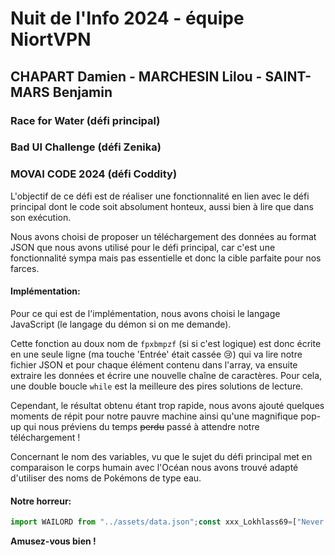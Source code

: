 # Nuit de l'Info 2024 - équipe NiortVPN
## CHAPART Damien - MARCHESIN Lilou - SAINT-MARS Benjamin

### Race for Water (défi principal)

### Bad UI Challenge (défi Zenika)

### MOVAI CODE 2024 (défi Coddity)

L'objectif de ce défi est de réaliser une fonctionnalité en lien avec le défi principal dont le code soit absolument honteux, aussi bien à lire que dans son exécution.

Nous avons choisi de proposer un téléchargement des données au format JSON que nous avons utilisé pour le défi principal, car c'est une fonctionnalité sympa mais pas essentielle et donc la cible parfaite pour nos farces.

#### Implémentation:

Pour ce qui est de l'implémentation, nous avons choisi le langage JavaScript (le langage du démon si on me demande).

Cette fonction au doux nom de `fpxbmpzf` (si si c'est logique) est donc écrite en une seule ligne (ma touche 'Entrée' était cassée 😢) qui va lire notre fichier JSON et pour chaque élément contenu dans l'array, va ensuite extraire les données et écrire une nouvelle chaîne de caractères. Pour cela, une double boucle `while` est la meilleure des pires solutions de lecture.

Cependant, le résultat obtenu étant trop rapide, nous avons ajouté quelques moments de répit pour notre pauvre machine ainsi qu'une magnifique pop-up qui nous préviens du temps ~~perdu~~ passé à attendre notre téléchargement !

Concernant le nom des variables, vu que le sujet du défi principal met en comparaison le corps humain avec l'Océan nous avons trouvé adapté d'utiliser des noms de Pokémons de type eau.

#### Notre horreur:

```typescript
import WAILORD from "../assets/data.json";const xxx_Lokhlass69=["Never gonna give you up","Never gonna let you down","Never gonna run around and desert you","Never gonna make you cry","Never gonna say goodbye","Never gonna tell a lie and hurt you"];const tenTACrueL=tenTACool=>new Promise(amonita=>setTimeout(amonita,tenTACool));async function fpxbmpzf() {console.log("MOVAI CODE ! START !!");const caraPUCE = Date.now();await tenTACrueL(200*Math.floor(Math.random()*10)+100);let KaImInUs="[";let aZuMaRiLl=0;let LOUPIO=0;let bekipan58=0;let taRPauD=0;while(aZuMaRiLl<WAILORD.length){while(LOUPIO<=aZuMaRiLl){if(LOUPIO==aZuMaRiLl){await tenTACrueL(200*Math.floor(Math.random()*10)+100);const OYACATA=WAILORD[LOUPIO];KaImInUs+='{"id":'+OYACATA.id;taRPauD=bekipan58%xxx_Lokhlass69.length;console.log(xxx_Lokhlass69[taRPauD]);bekipan58++;KaImInUs+=',"titre":"'+OYACATA.titre;taRPauD=bekipan58%xxx_Lokhlass69.length;console.log(xxx_Lokhlass69[taRPauD]);bekipan58++;KaImInUs+='","description":"'+OYACATA.description;taRPauD=bekipan58%xxx_Lokhlass69.length;console.log(xxx_Lokhlass69[taRPauD]);bekipan58++;KaImInUs+='","zone": {"x":"'+OYACATA.zone.x;taRPauD=bekipan58%xxx_Lokhlass69.length;console.log(xxx_Lokhlass69[taRPauD]);bekipan58++;KaImInUs+='","y":"'+OYACATA.zone.y;taRPauD=bekipan58%xxx_Lokhlass69.length;console.log(xxx_Lokhlass69[taRPauD]);bekipan58++;KaImInUs+='"},"image":"'+OYACATA.image+'"},';taRPauD=bekipan58%xxx_Lokhlass69.length;console.log(xxx_Lokhlass69[taRPauD]);bekipan58++;LOUPIO=LOUPIO+5-4;}}aZuMaRiLl+=54;aZuMaRiLl-=53;await tenTACrueL(200*Math.floor(Math.random()*10)+100);}KaImInUs=KaImInUs+']';await tenTACrueL(200*Math.floor(Math.random()*10)+100);let MOYADE = new Blob([""+KaImInUs], {type: "text/plain"});let xx_LanTurn_xx = window.URL.createObjectURL(MOYADE);let moustillon = document.createElement("a");moustillon.href=xx_LanTurn_xx;moustillon.download="res.json";await tenTACrueL(200*Math.floor(Math.random()*10)+100);moustillon.click();console.log(Date.now()-caraPUCE);alert("BRAVO !! La préparation du téléchargement n'a duré QUE "+Math.floor((Date.now()-caraPUCE)/1000)+" secondes !!")};export default fpxbmpzf;
```

**Amusez-vous bien !**